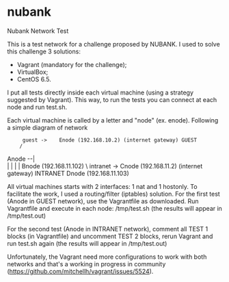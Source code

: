 # nubank
Nubank Network Test

This is a test network for a challenge proposed by NUBANK.
I used to solve this challenge 3 solutions:
- Vagrant (mandatory for the challenge);
- VirtualBox;
- CentOS 6.5.

I put all tests directly inside each virtual machine (using a strategy suggested by Vagrant). This way, to run the tests you can connect at each node and run test.sh.

Each virtual machine is called by a letter and "node" (ex. enode).
Following a simple diagram of network

         guest ->    Enode (192.168.10.2) (internet gateway) GUEST
        /
Anode --|   
        |
        |
        |
        |             Bnode (192.168.11.102)
        \ intranet ->    Cnode (192.168.11.2) (internet gateway) INTRANET
                      Dnode (192.168.11.103)

 
All virtual machines starts with 2 interfaces: 1 nat and 1 hostonly. To facilitate the work, I used a routing/filter (iptables) solution.
For the first test (Anode in GUEST network), use the Vagrantfile as downloaded. Run Vagrantfile and execute in each node: /tmp/test.sh (the results will appear in /tmp/test.out)

For the second test  (Anode in INTRANET network), comment all TEST 1 blocks (in Vagrantfile) and uncomment TEST 2 blocks, rerun Vagrant and run test.sh again (the results will appear in /tmp/test.out)

Unfortunately, the Vagrant need more configurations to work with both networks and that's a working in progress in community (https://github.com/mitchellh/vagrant/issues/5524).

